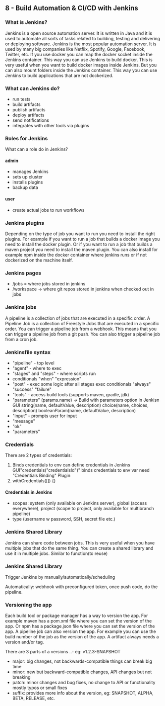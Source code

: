 ## 8 - Build Automation & CI/CD with Jenkins

### What is Jenkins?

Jenkins is a open source automation server. It is written in Java and it is used to automate all sorts of tasks related
to building, testing and delivering or deploying software. Jenkins is the most popular automation server. It is used by
many big companies like Netflix, Spotify, Google, Facebook, Twitter, etc.
If you use docker you can map the docker socket inside the Jenkins container. This way you can use Jenkins to build
docker.
This is very useful when you want to build docker images inside Jenkins.
But you can also mount folders inside the Jenkins container.
This way you can use Jenkins to build applications that are not dockerized.

### What can Jenkins do?

- run tests
- build artifacts
- publish artifacts
- deploy artifacts
- send notifications
- integrates with other tools via plugins

### Roles for Jenkins

What can a role do in Jenkins?

#### admin

* manages Jenkins
* sets up cluster
* installs plugins
* backup data

#### user

* create actual jobs to run workflows

### Jenkins plugins

Depending on the type of job you want to run you need to install the right plugins.
For example if you want to run a job that builds a docker image you need to install the docker plugin.
Or if you want to run a job that builds a maven project you need to install the maven plugin.
You can also install for example npm inside the docker container where jenkins runs or if not dockerized on the machine
itself.

### Jenkins pages

* /jobs = where jobs stored in jenkins
* /workspace -> where git repos stored in jenkins when checked out in jobs

### Jenkins jobs

A pipeline is a collection of jobs that are executed in a specific order.
A Pipeline Job is a collection of Freestyle Jobs that are executed in a specific order.
You can trigger a pipeline job from a webhook. This means that you can trigger a pipeline job from a git push.
You can also trigger a pipeline job from a cron job.

### Jenkinsfile syntax

* "pipeline" - top level
* "agent" - where to exec
* "stages" and "steps" - where scripts run
* conditionals "when" "expression"
* "post" - exec some logic after all stages exec conditionals "always" "success" "failure"
* "tools" - access build tools (supports maven, gradle, jdk)
* "parameters" (params.name) -> Build with parameters option in Jenkisn GUI string(name, defaultValue, description)
  choice(name, choices, description) booleanParam(name, defaultValue, description)
* "input" - prompts user for input
* "message"
* "ok"
* "parameters"

### Credentials

There are 2 types of credentials:

1. Binds credentials to env can define credentials in Jenkins GUI"credentials("credentialsId")" binds credentials to env
   var need "Credentials Binding" Plugin
2. withCredentials([]) {}

#### Credentials in Jenkins

- scopes: system (only available on Jenkins server), global (access everywhere), project (scope to project, only
  available for multibranch pipeline)
- type (username w password, SSH, secret file etc.)

### Jenkins Shared Library

Jenkins can share code between jobs. This is very useful when you have multiple jobs that do the same thing.
You can create a shared library and use it in multiple jobs. Similar to function(to reuse)

### Jenkins Shared Library
Trigger Jenkins by manually/automatically/scheduling

Automatically: webhook with preconfigured token, once push code,  do the pipeline.
### Versioning the app

Each build tool or package manager has a way to version the app. For example maven has a pom.xml file where you can set
the version of the app. Or npm has a package.json file where you can set the version of the app.
A pipeline job can also version the app. For example you can use the build number of the job as the version of the app.
A artifact always needs a version and/or tag.

There are 3 parts of a versions <major>.<minor>.<patch>-<suffix> eg: v1.2.3-SNAPSHOT

* major: big changes, not backwards-compatible things can break big time
* minor: new but backward-compatible changes, API changes but not breaking
* patch: minor changes and bug fixes, no change to API or functionality mostly typos or small fixes
* suffix: provides more info about the version, eg: SNAPSHOT, ALPHA, BETA, RELEASE, etc.

